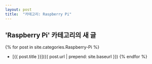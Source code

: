 ```yaml
---
layout: post
title:  "카테고리: Raspberry Pi"
---
```


## 'Raspberry Pi' 카테고리의 새 글

{% for post in site.categories.Raspberry-Pi %}
  - [{{ post.title }}]({{ post.url | prepend: site.baseurl }})
{% endfor %}
